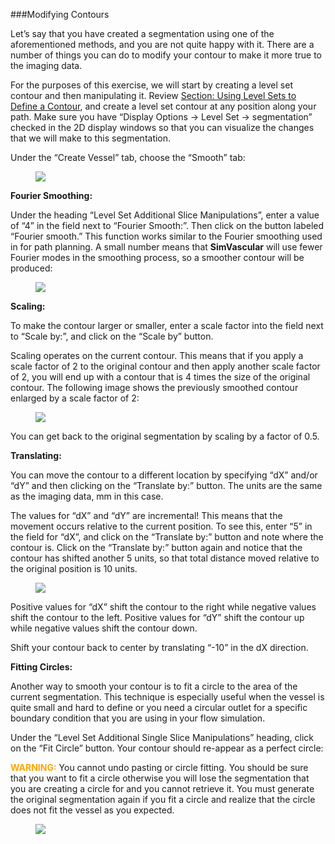 ###Modifying Contours

Let’s say that you have created a segmentation using one of the aforementioned methods, and you are not quite happy with it. There are a number of things you can do to modify your contour to make it more true to the imaging data.

For the purposes of this exercise, we will start by creating a level set contour and then manipulating it. Review [Section: Using Level Sets to Define a Contour](#modelingLevelSet), and create a level set contour at any position along your path. Make sure you have “Display Options → Level Set → segmentation” checked in the 2D display windows so that you can visualize the changes that we will make to this segmentation.

Under the “Create Vessel” tab, choose the “Smooth” tab:

<figure>
  <img class="svImg svImgXl"  src="documentation/modeling/imgs/segmentation/modifying_contours/1.jpg"> 
  <figcaption class="svCaption" ></figcaption>
</figure>

**Fourier Smoothing:**

Under the heading “Level Set Additional Slice Manipulations”, enter a value of “4” in the field next to “Fourier Smooth:”.  Then click on the button labeled “Fourier smooth.”  This function works similar to the Fourier smoothing used in for path planning. A small number means that **SimVascular** will use fewer Fourier modes in the smoothing process, so a smoother contour will be produced:

<figure>
  <img class="svImg svImgXl"  src="documentation/modeling/imgs/segmentation/modifying_contours/2.jpg"> 
  <figcaption class="svCaption" ></figcaption>
</figure>

**Scaling:**

To make the contour larger or smaller, enter a scale factor into the field next to “Scale by:”, and click on the “Scale by” button.  

Scaling operates on the current contour.  This means that if you apply a scale factor of 2 to the original contour and then apply another scale factor of 2, you will end up with a contour that is 4 times the size of the original contour. The following image shows the previously smoothed contour enlarged by a scale factor of 2:

<figure>
  <img class="svImg svImgXl"  src="documentation/modeling/imgs/segmentation/modifying_contours/3.jpg"> 
  <figcaption class="svCaption" ></figcaption>
</figure>

You can get back to the original segmentation by scaling by a factor of 0.5.

**Translating:**

You can move the contour to a different location by specifying “dX” and/or “dY” and then clicking on the “Translate by:” button.  The units are the same as the imaging data, mm in this case. 

The values for “dX” and “dY” are incremental!  This means that the movement occurs relative to the current position.  To see this, enter “5” in the field for “dX”, and click on the “Translate by:” button and note where the contour is.  Click on the “Translate by:” button again and notice that the contour has shifted another 5 units, so that total distance moved relative to the original position is 10 units.

<figure>
  <img class="svImg svImgXl"  src="documentation/modeling/imgs/segmentation/modifying_contours/4.jpg"> 
  <figcaption class="svCaption" ></figcaption>
</figure>

Positive values for “dX” shift the contour to the right while negative values shift the contour to the left. Positive values for “dY” shift the contour up while negative values shift the contour down.

Shift your contour back to center by translating “-10” in the dX direction.

**Fitting Circles:**

Another way to smooth your contour is to fit a circle to the area of the current segmentation. This technique is especially useful when the vessel is quite small and hard to define or you need a circular outlet for a specific boundary condition that you are using in your flow simulation.

Under the “Level Set Additional Single Slice Manipulations” heading, click on the “Fit Circle” button. Your contour should re-appear as a perfect circle:

<font color="orange">**WARNING:**</font>  You cannot undo pasting or circle fitting. You should be sure that you want to fit a circle otherwise you will lose the segmentation that you are creating a circle for and you cannot retrieve it. You must generate the original segmentation again if you fit a circle and realize that the circle does not fit the vessel as you expected. 

<figure>
  <img class="svImg svImgXl"  src="documentation/modeling/imgs/segmentation/modifying_contours/5.jpg"> 
  <figcaption class="svCaption" ></figcaption>
</figure>
